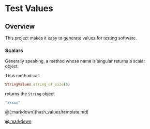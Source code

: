 # Test Values

## Overview

This project makes it easy to generate values for testing software.

### Scalars

Generally speaking, a method whose name is singular returns a scalar object.

Thus method call

```ruby
StringValues.string_of_size(5)
```
 
returns the ```String``` object 

```ruby
"xxxxx"
```

@{:markdown](hash_values/template.md)

@[:markdown](string_values/template.md)
